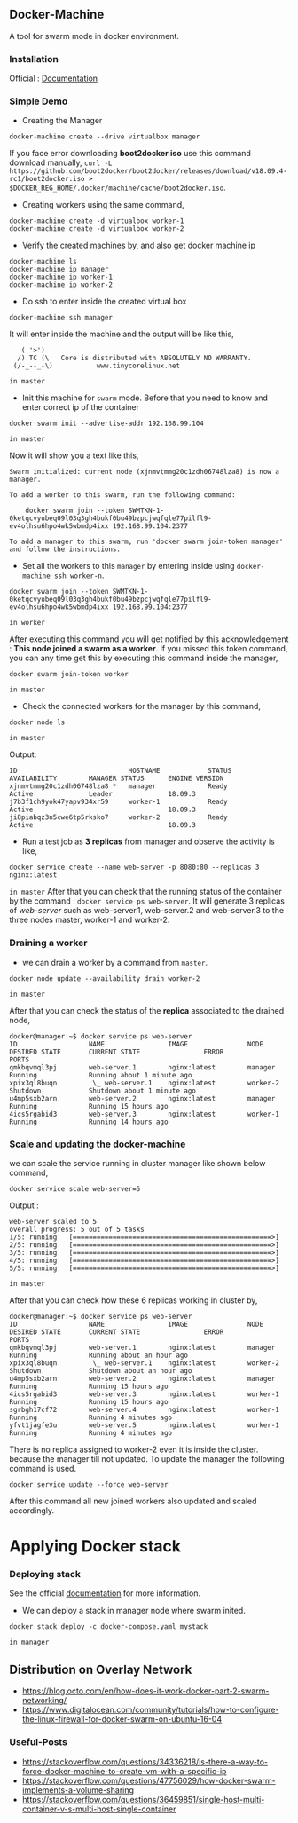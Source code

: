 ## Docker-Machine

A tool for swarm mode in docker environment.


### Installation

Official : [Documentation](https://docs.docker.com/machine/install-machine/)


### Simple Demo

- Creating the Manager

```commandline
docker-machine create --drive virtualbox manager 
```
If you face error downloading **boot2docker.iso** use this command download manually, 
`curl -L https://github.com/boot2docker/boot2docker/releases/download/v18.09.4-rc1/boot2docker.iso > $DOCKER_REG_HOME/.docker/machine/cache/boot2docker.iso`.

- Creating workers using the same command,

```commandline
docker-machine create -d virtualbox worker-1
docker-machine create -d virtualbox worker-2
```
- Verify the created machines by, and also get docker machine ip

```commandline
docker-machine ls
docker-machine ip manager
docker-machine ip worker-1
docker-machine ip worker-2
```

- Do ssh to enter inside the created virtual box

```commandline
docker-machine ssh manager
```

It will enter inside the machine and the output will be like this,

```text
   ( '>')
  /) TC (\   Core is distributed with ABSOLUTELY NO WARRANTY.
 (/-_--_-\)           www.tinycorelinux.net
```
`in master`

- Init this machine for `swarm` mode. Before that you need to know and enter correct ip of the container

```commandline
docker swarm init --advertise-addr 192.168.99.104
```
`in master`

Now it will show you a text like this,

```text
Swarm initialized: current node (xjnmvtmmg20c1zdh06748lza8) is now a manager.

To add a worker to this swarm, run the following command:

    docker swarm join --token SWMTKN-1-0ketqcvyubeq09l03q3gh4bukf0bu49bzpcjwqfqle77pilfl9-ev4olhsu6hpo4wk5wbmdp4ixx 192.168.99.104:2377

To add a manager to this swarm, run 'docker swarm join-token manager' and follow the instructions.
```

- Set all the workers to this `manager` by entering inside using `docker-machine ssh worker-n`.

```text
docker swarm join --token SWMTKN-1-0ketqcvyubeq09l03q3gh4bukf0bu49bzpcjwqfqle77pilfl9-ev4olhsu6hpo4wk5wbmdp4ixx 192.168.99.104:2377
```
`in worker`

After executing this command you will get notified by this acknowledgement : **This node joined a swarm as a worker**.
If you missed this token command, you can any time get this by executing this command inside the manager,

```commandline
docker swarm join-token worker
```
`in master`

- Check the connected workers for the manager by this command,

```commandline
docker node ls
```
`in master`

Output:

```text
ID                            HOSTNAME            STATUS              AVAILABILITY        MANAGER STATUS      ENGINE VERSION
xjnmvtmmg20c1zdh06748lza8 *   manager             Ready               Active              Leader              18.09.3
j7b3f1ch9yok47yapv934xr59     worker-1            Ready               Active                                  18.09.3
ji8piabqz3n5cwe6tp5rksko7     worker-2            Ready               Active                                  18.09.3
```

- Run a test job as **3 replicas** from manager and observe the activity is like,

```commandline
docker service create --name web-server -p 8080:80 --replicas 3 nginx:latest
```
`in master`
After that you can check that the running status of the container by the command : `docker service ps web-server`.
It will generate 3 replicas of *web-server* such as web-server.1, web-server.2 and web-server.3 to the three nodes master, worker-1 and worker-2.

### Draining a worker

- we can drain a worker by a command from `master`.

````commandline
docker node update --availability drain worker-2
````
`in master`

After that you can check the status of the **replica** associated to the drained node,

```text
docker@manager:~$ docker service ps web-server
ID                  NAME                IMAGE               NODE                DESIRED STATE       CURRENT STATE                ERROR               PORTS
qmkbqvmql3pj        web-server.1        nginx:latest        manager             Running             Running about 1 minute ago                        
xpix3ql8buqn         \_ web-server.1    nginx:latest        worker-2            Shutdown            Shutdown about 1 minute ago                       
u4mp5sxb2arn        web-server.2        nginx:latest        manager             Running             Running 15 hours ago                             
4ics5rgabid3        web-server.3        nginx:latest        worker-1            Running             Running 14 hours ago 
```


### Scale and updating the docker-machine

we can scale the service running in cluster manager like shown below command,

```commandline
docker service scale web-server=5
```
Output :

```text
web-server scaled to 5
overall progress: 5 out of 5 tasks 
1/5: running   [==================================================>] 
2/5: running   [==================================================>] 
3/5: running   [==================================================>] 
4/5: running   [==================================================>] 
5/5: running   [==================================================>] 
```
`in master`

After that you can check how these 6 replicas working in cluster by,

```commandline
docker@manager:~$ docker service ps web-server 
ID                  NAME                IMAGE               NODE                DESIRED STATE       CURRENT STATE                ERROR               PORTS
qmkbqvmql3pj        web-server.1        nginx:latest        manager             Running             Running about an hour ago                        
xpix3ql8buqn         \_ web-server.1    nginx:latest        worker-2            Shutdown            Shutdown about an hour ago                       
u4mp5sxb2arn        web-server.2        nginx:latest        manager             Running             Running 15 hours ago                             
4ics5rgabid3        web-server.3        nginx:latest        worker-1            Running             Running 15 hours ago                             
sgrbgh17cf72        web-server.4        nginx:latest        worker-1            Running             Running 4 minutes ago                            
yfvt1jagfe3u        web-server.5        nginx:latest        worker-1            Running             Running 4 minutes ago 
```

There is no replica assigned to worker-2 even it is inside the cluster. because the manager till not updated.
To update the manager the following command is used.

```commandline
docker service update --force web-server
```
After this command all new joined workers also updated and scaled accordingly.



# Applying Docker stack


### Deploying stack

See the official [documentation](https://docs.docker.com/engine/reference/commandline/stack/) for more information.

- We can deploy a stack in manager node where swarm inited.
```commandline
docker stack deploy -c docker-compose.yaml mystack
```
`in manager`


## Distribution on Overlay Network

- https://blog.octo.com/en/how-does-it-work-docker-part-2-swarm-networking/
- https://www.digitalocean.com/community/tutorials/how-to-configure-the-linux-firewall-for-docker-swarm-on-ubuntu-16-04


### Useful-Posts

- https://stackoverflow.com/questions/34336218/is-there-a-way-to-force-docker-machine-to-create-vm-with-a-specific-ip
- https://stackoverflow.com/questions/47756029/how-docker-swarm-implements-a-volume-sharing
- https://stackoverflow.com/questions/36459851/single-host-multi-container-v-s-multi-host-single-container